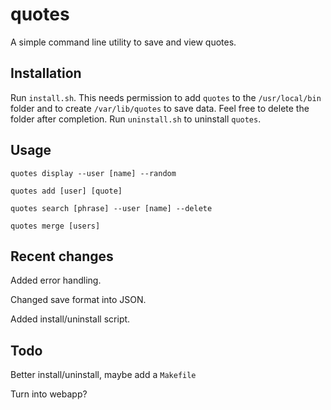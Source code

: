 # quotes
A simple command line utility to save and view quotes.

## Installation
Run `install.sh`. This needs permission to add `quotes` to the `/usr/local/bin` folder and to create `/var/lib/quotes` to save data.
Feel free to delete the folder after completion.
Run `uninstall.sh` to uninstall `quotes`.

## Usage
`quotes display --user [name] --random`

`quotes add [user] [quote]`

`quotes search [phrase] --user [name] --delete`

`quotes merge [users]`

## Recent changes
Added error handling.

Changed save format into JSON.

Added install/uninstall script.

## Todo
Better install/uninstall, maybe add a `Makefile`

Turn into webapp?
